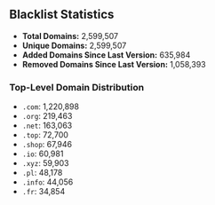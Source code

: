 ## Blacklist Statistics

- **Total Domains:** 2,599,507
- **Unique Domains:** 2,599,507
- **Added Domains Since Last Version:** 635,984
- **Removed Domains Since Last Version:** 1,058,393

### Top-Level Domain Distribution

-  `.com`: 1,220,898
-  `.org`: 219,463
-  `.net`: 163,063
-  `.top`: 72,700
-  `.shop`: 67,946
-  `.io`: 60,981
-  `.xyz`: 59,903
-  `.pl`: 48,178
-  `.info`: 44,056
-  `.fr`: 34,854
